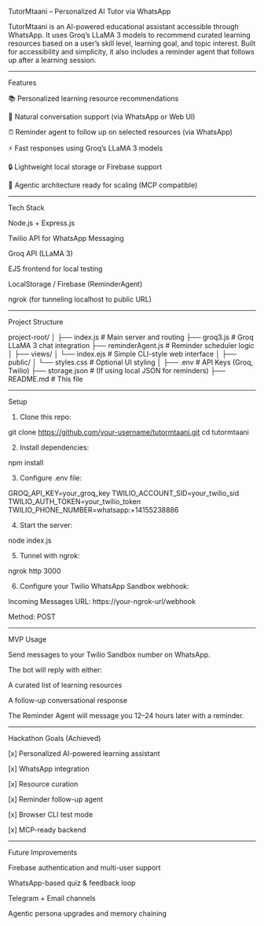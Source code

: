 
TutorMtaani – Personalized AI Tutor via WhatsApp

TutorMtaani is an AI-powered educational assistant accessible through WhatsApp. It uses Groq’s LLaMA 3 models to recommend curated learning resources based on a user’s skill level, learning goal, and topic interest. Built for accessibility and simplicity, it also includes a reminder agent that follows up after a learning session.


---

Features

📚 Personalized learning resource recommendations

💬 Natural conversation support (via WhatsApp or Web UI)

⏰ Reminder agent to follow up on selected resources (via WhatsApp)

⚡ Fast responses using Groq’s LLaMA 3 models

🔒 Lightweight local storage or Firebase support

🧠 Agentic architecture ready for scaling (MCP compatible)



---

Tech Stack

Node.js + Express.js

Twilio API for WhatsApp Messaging

Groq API (LLaMA 3)

EJS frontend for local testing

LocalStorage / Firebase (ReminderAgent)

ngrok (for tunneling localhost to public URL)



---

Project Structure

project-root/
│
├── index.js                # Main server and routing
├── groq3.js                # Groq LLaMA 3 chat integration
├── reminderAgent.js        # Reminder scheduler logic
│
├── views/
│   └── index.ejs           # Simple CLI-style web interface
│
├── public/
│   └── styles.css          # Optional UI styling
│
├── .env                    # API Keys (Groq, Twilio)
├── storage.json            # (If using local JSON for reminders)
├── README.md               # This file


---

Setup

1. Clone this repo:



git clone https://github.com/your-username/tutormtaani.git
cd tutormtaani

2. Install dependencies:



npm install

3. Configure .env file:



GROQ_API_KEY=your_groq_key
TWILIO_ACCOUNT_SID=your_twilio_sid
TWILIO_AUTH_TOKEN=your_twilio_token
TWILIO_PHONE_NUMBER=whatsapp:+14155238886

4. Start the server:



node index.js

5. Tunnel with ngrok:



ngrok http 3000

6. Configure your Twilio WhatsApp Sandbox webhook:



Incoming Messages URL: https://your-ngrok-url/webhook

Method: POST



---

MVP Usage

Send messages to your Twilio Sandbox number on WhatsApp.

The bot will reply with either:

A curated list of learning resources

A follow-up conversational response


The Reminder Agent will message you 12–24 hours later with a reminder.



---

Hackathon Goals (Achieved)

[x] Personalized AI-powered learning assistant

[x] WhatsApp integration

[x] Resource curation

[x] Reminder follow-up agent

[x] Browser CLI test mode

[x] MCP-ready backend



---

Future Improvements

Firebase authentication and multi-user support

WhatsApp-based quiz & feedback loop

Telegram + Email channels

Agentic persona upgrades and memory chaining

